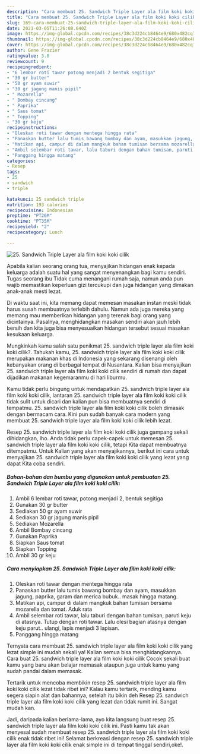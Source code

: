 ```yaml
---
description: "Cara membuat 25. Sandwich Triple Layer ala film koki koki cilik yang nikmat Untuk Jualan"
title: "Cara membuat 25. Sandwich Triple Layer ala film koki koki cilik yang nikmat Untuk Jualan"
slug: 169-cara-membuat-25-sandwich-triple-layer-ala-film-koki-koki-cilik-yang-nikmat-untuk-jualan
date: 2021-03-05T11:26:08.640Z
image: https://img-global.cpcdn.com/recipes/38c3d224cb8464e9/680x482cq70/25-sandwich-triple-layer-ala-film-koki-koki-cilik-foto-resep-utama.jpg
thumbnail: https://img-global.cpcdn.com/recipes/38c3d224cb8464e9/680x482cq70/25-sandwich-triple-layer-ala-film-koki-koki-cilik-foto-resep-utama.jpg
cover: https://img-global.cpcdn.com/recipes/38c3d224cb8464e9/680x482cq70/25-sandwich-triple-layer-ala-film-koki-koki-cilik-foto-resep-utama.jpg
author: Gene Frazier
ratingvalue: 3.8
reviewcount: 9
recipeingredient:
- "6 lembar roti tawar potong menjadi 2 bentuk segitiga"
- "30 gr butter"
- "50 gr ayam suwir"
- "30 gr jagung manis pipil"
- " Mozarella"
- " Bombay cincang"
- " Paprika"
- " Saus tomat"
- " Topping"
- "30 gr keju"
recipeinstructions:
- "Oleskan roti tawar dengan mentega hingga rata"
- "Panaskan butter lalu tumis bawang bombay dan ayam, masukkan jagung, paprika, garam dan merica bubuk.. masak hingga matang."
- "Matikan api, campur di dalam mangkuk bahan tumisan bersama mozarella dan tomat. Aduk rata"
- "Ambil selembar roti tawar, lalu taburi dengan bahan tumisan, paruti keju di atasnya. Tutup dengan roti tawar. Lalu olesi bagian atasnya dengan keju parut.. ulangi, lapis menjadi 3 lapisan."
- "Panggang hingga matang"
categories:
- Resep
tags:
- 25
- sandwich
- triple

katakunci: 25 sandwich triple 
nutrition: 193 calories
recipecuisine: Indonesian
preptime: "PT26M"
cooktime: "PT35M"
recipeyield: "2"
recipecategory: Lunch

---
```



![25. Sandwich Triple Layer ala film koki koki cilik](https://img-global.cpcdn.com/recipes/38c3d224cb8464e9/680x482cq70/25-sandwich-triple-layer-ala-film-koki-koki-cilik-foto-resep-utama.jpg)

Apabila kalian seorang orang tua, menyajikan hidangan enak kepada keluarga adalah suatu hal yang sangat menyenangkan bagi kamu sendiri. Tugas seorang ibu Tidak cuma menangani rumah saja, namun anda pun wajib memastikan keperluan gizi tercukupi dan juga hidangan yang dimakan anak-anak mesti lezat.

Di waktu  saat ini, kita memang dapat memesan masakan instan meski tidak harus susah membuatnya terlebih dahulu. Namun ada juga mereka yang memang mau memberikan hidangan yang terenak bagi orang yang dicintainya. Pasalnya, menghidangkan masakan sendiri akan jauh lebih bersih dan kita juga bisa menyesuaikan hidangan tersebut sesuai masakan kesukaan keluarga. 



Mungkinkah kamu salah satu penikmat 25. sandwich triple layer ala film koki koki cilik?. Tahukah kamu, 25. sandwich triple layer ala film koki koki cilik merupakan makanan khas di Indonesia yang sekarang disenangi oleh kebanyakan orang di berbagai tempat di Nusantara. Kalian bisa menyajikan 25. sandwich triple layer ala film koki koki cilik sendiri di rumah dan dapat dijadikan makanan kegemaranmu di hari liburmu.

Kamu tidak perlu bingung untuk mendapatkan 25. sandwich triple layer ala film koki koki cilik, lantaran 25. sandwich triple layer ala film koki koki cilik tidak sulit untuk dicari dan kalian pun bisa membuatnya sendiri di tempatmu. 25. sandwich triple layer ala film koki koki cilik boleh dimasak dengan bermacam cara. Kini pun sudah banyak cara modern yang membuat 25. sandwich triple layer ala film koki koki cilik lebih lezat.

Resep 25. sandwich triple layer ala film koki koki cilik juga gampang sekali dihidangkan, lho. Anda tidak perlu capek-capek untuk memesan 25. sandwich triple layer ala film koki koki cilik, tetapi Kita dapat membuatnya ditempatmu. Untuk Kalian yang akan menyajikannya, berikut ini cara untuk menyajikan 25. sandwich triple layer ala film koki koki cilik yang lezat yang dapat Kita coba sendiri.

<!--inarticleads1-->

##### Bahan-bahan dan bumbu yang digunakan untuk pembuatan 25. Sandwich Triple Layer ala film koki koki cilik:

1. Ambil 6 lembar roti tawar, potong menjadi 2, bentuk segitiga
1. Gunakan 30 gr butter
1. Sediakan 50 gr ayam suwir
1. Sediakan 30 gr jagung manis pipil
1. Sediakan  Mozarella
1. Ambil  Bombay cincang
1. Gunakan  Paprika
1. Siapkan  Saus tomat
1. Siapkan  Topping
1. Ambil 30 gr keju




<!--inarticleads2-->

##### Cara menyiapkan 25. Sandwich Triple Layer ala film koki koki cilik:

1. Oleskan roti tawar dengan mentega hingga rata
1. Panaskan butter lalu tumis bawang bombay dan ayam, masukkan jagung, paprika, garam dan merica bubuk.. masak hingga matang.
1. Matikan api, campur di dalam mangkuk bahan tumisan bersama mozarella dan tomat. Aduk rata
1. Ambil selembar roti tawar, lalu taburi dengan bahan tumisan, paruti keju di atasnya. Tutup dengan roti tawar. Lalu olesi bagian atasnya dengan keju parut.. ulangi, lapis menjadi 3 lapisan.
1. Panggang hingga matang




Ternyata cara membuat 25. sandwich triple layer ala film koki koki cilik yang lezat simple ini mudah sekali ya! Kalian semua bisa menghidangkannya. Cara buat 25. sandwich triple layer ala film koki koki cilik Cocok sekali buat kamu yang baru akan belajar memasak ataupun juga untuk kamu yang sudah pandai dalam memasak.

Tertarik untuk mencoba membikin resep 25. sandwich triple layer ala film koki koki cilik lezat tidak ribet ini? Kalau kamu tertarik, mending kamu segera siapin alat dan bahannya, setelah itu bikin deh Resep 25. sandwich triple layer ala film koki koki cilik yang lezat dan tidak rumit ini. Sangat mudah kan. 

Jadi, daripada kalian berlama-lama, ayo kita langsung buat resep 25. sandwich triple layer ala film koki koki cilik ini. Pasti kamu tak akan menyesal sudah membuat resep 25. sandwich triple layer ala film koki koki cilik enak tidak ribet ini! Selamat berkreasi dengan resep 25. sandwich triple layer ala film koki koki cilik enak simple ini di tempat tinggal sendiri,oke!.


